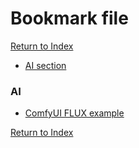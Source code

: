 # Bookmark file

[Return to Index](/)

* [AI section](#AI)

### AI

* [ComfyUI FLUX example](https://comfyanonymous.github.io/ComfyUI_examples/flux/)

[Return to Index](/)
